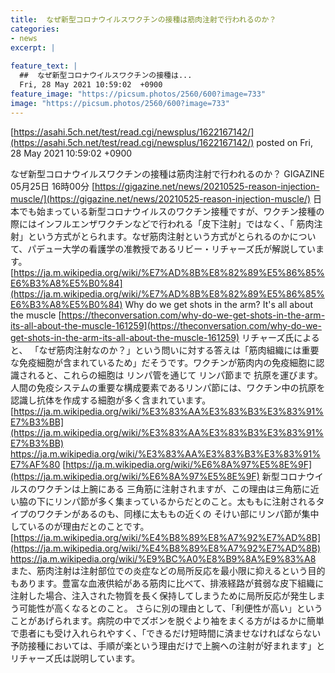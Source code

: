 ```yaml
---
title:  なぜ新型コロナウイルスワクチンの接種は筋肉注射で行われるのか？  
categories:
- news
excerpt: |
  
feature_text: |
  ##  なぜ新型コロナウイルスワクチンの接種は...
  Fri, 28 May 2021 10:59:02  +0900
feature_image: "https://picsum.photos/2560/600?image=733"
image: "https://picsum.photos/2560/600?image=733"
---
```


[https://asahi.5ch.net/test/read.cgi/newsplus/1622167142/](https://asahi.5ch.net/test/read.cgi/newsplus/1622167142/)
posted on Fri, 28 May 2021 10:59:02  +0900

<!--more-->

なぜ新型コロナウイルスワクチンの接種は筋肉注射で行われるのか？ GIGAZINE 05月25日 16時00分 [https://gigazine.net/news/20210525-reason-injection-muscle/](https://gigazine.net/news/20210525-reason-injection-muscle/) 日本でも始まっている新型コロナウイルスのワクチン接種ですが、ワクチン接種の際にはインフルエンザワクチンなどで行われる「皮下注射」ではなく、「 筋肉注射」という方式がとられます。なぜ筋肉注射という方式がとられるのかについて、パデュー大学の看護学の准教授であるリビー・リチャーズ氏が解説しています。 [https://ja.m.wikipedia.org/wiki/%E7%AD%8B%E8%82%89%E5%86%85%E6%B3%A8%E5%B0%84](https://ja.m.wikipedia.org/wiki/%E7%AD%8B%E8%82%89%E5%86%85%E6%B3%A8%E5%B0%84) Why do we get shots in the arm? It's all about the muscle [https://theconversation.com/why-do-we-get-shots-in-the-arm-its-all-about-the-muscle-161259](https://theconversation.com/why-do-we-get-shots-in-the-arm-its-all-about-the-muscle-161259) リチャーズ氏によると、 「なぜ筋肉注射なのか？」という問いに対する答えは「筋肉組織には重要な免疫細胞が含まれているため」だそうです。ワクチンが筋肉内の免疫細胞に認識されると、これらの細胞は リンパ管を通じて リンパ節まで 抗原を運びます。人間の免疫システムの重要な構成要素であるリンパ節には、ワクチン中の抗原を認識し抗体を作成する細胞が多く含まれています。 [https://ja.m.wikipedia.org/wiki/%E3%83%AA%E3%83%B3%E3%83%91%E7%B3%BB](https://ja.m.wikipedia.org/wiki/%E3%83%AA%E3%83%B3%E3%83%91%E7%B3%BB) https://ja.m.wikipedia.org/wiki/%E3%83%AA%E3%83%B3%E3%83%91%E7%AF%80 [https://ja.m.wikipedia.org/wiki/%E6%8A%97%E5%8E%9F](https://ja.m.wikipedia.org/wiki/%E6%8A%97%E5%8E%9F) 新型コロナウイルスのワクチンは上腕にある 三角筋に注射されますが、この理由は三角筋に近い脇の下にリンパ節が多く集まっているからだとのこと。太ももに注射されるタイプのワクチンがあるのも、同様に太ももの近くの そけい部にリンパ節が集中しているのが理由だとのことです。 [https://ja.m.wikipedia.org/wiki/%E4%B8%89%E8%A7%92%E7%AD%8B](https://ja.m.wikipedia.org/wiki/%E4%B8%89%E8%A7%92%E7%AD%8B) https://ja.m.wikipedia.org/wiki/%E9%BC%A0%E8%B9%8A%E9%83%A8 また、筋肉注射は注射部位での炎症などの局所反応を最小限に抑えるという目的もあります。豊富な血液供給がある筋肉に比べて、排液経路が貧弱な皮下組織に注射した場合、注入された物質を長く保持してしまうために局所反応が発生しまう可能性が高くなるとのこと。 さらに別の理由として、「利便性が高い」ということがあげられます。病院の中でズボンを脱ぐより袖をまくる方がはるかに簡単で患者にも受け入れられやすく、「できるだけ短時間に済ませなければならない予防接種においては、手順が楽という理由だけで上腕への注射が好まれます」とリチャーズ氏は説明しています。
